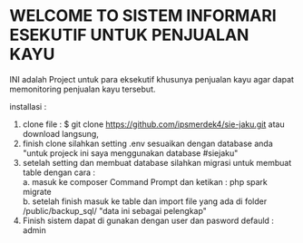 # WELCOME TO SISTEM INFORMARI ESEKUTIF UNTUK PENJUALAN KAYU

INI adalah Project untuk para eksekutif khusunya penjualan kayu agar dapat memonitoring penjualan kayu tersebut.

installasi :
1. clone file : $ git clone https://github.com/ipsmerdek4/sie-jaku.git atau download langsung,<br />
2. finish clone silahkan setting .env sesuaikan dengan database anda "untuk projeck ini saya menggunakan database #siejaku"<br />
3. setelah setting dan membuat database silahkan migrasi untuk membuat table dengan cara :<br />
    a. masuk ke composer Command Prompt dan ketikan : php spark migrate<br />
    b. setelah finish masuk ke table dan import file yang ada di folder /public/backup_sql/ "data ini sebagai pelengkap"<br />
4. Finish sistem dapat di gunakan dengan user dan pasword defauld : admin
